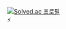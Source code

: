 [![Solved.ac 프로필](http://mazassumnida.wtf/api/mini/generate_badge?boj=keemgdeok)](https://solved.ac/keemgdeok/)  
⚡


<!--
![Anurag's GitHub stats](https://github-readme-stats.vercel.app/api?username=keemgdeok&show_icons=true&theme=dark)
![Python](https://img.shields.io/badge/Python-3776AB.svg?&style=flat&logo=Python&logoColor=white)
![TensorFlow](https://img.shields.io/badge/TensorFlow-FF6F00.svg?&style=flat&logo=TensorFlow&logoColor=white)
![Keras](https://img.shields.io/badge/Keras-D00000.svg?&style=flat&logo=Keras&logoColor=white)


**keemgdeok/keemgdeok** is a ✨ _special_ ✨ repository because its `README.md` (this file) appears on your GitHub profile.
** [![Solved.ac Profile](http://mazassumnida.wtf/api/v2/generate_badge?boj=keemgdeok)](https://solved.ac/keemgdeok/)
Here are some ideas to get you started:
![Anurag's GitHub stats](https://github-readme-stats.vercel.app/api?username=사용자ID&show_icons=true&theme=radical)
- 🔭 I’m currently working on ...
- 🌱 I’m currently learning ...
- 👯 I’m looking to collaborate on ...
- 🤔 I’m looking for help with ...
- 💬 Ask me about ...
- 📫 How to reach me: ...
- 😄 Pronouns: ...
- ⚡ Fun fact: ...
-->

